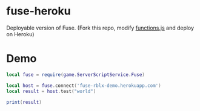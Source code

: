 # fuse-heroku
Deployable version of Fuse. (Fork this repo, modify [functions.js](https://github.com/Unzor/fuse-heroku/blob/main/functions.js) and deploy on Heroku)

# Demo
```lua
local fuse = require(game.ServerScriptService.Fuse)

local host = fuse.connect('fuse-rblx-demo.herokuapp.com')
local result = host.test("world")

print(result)
```
